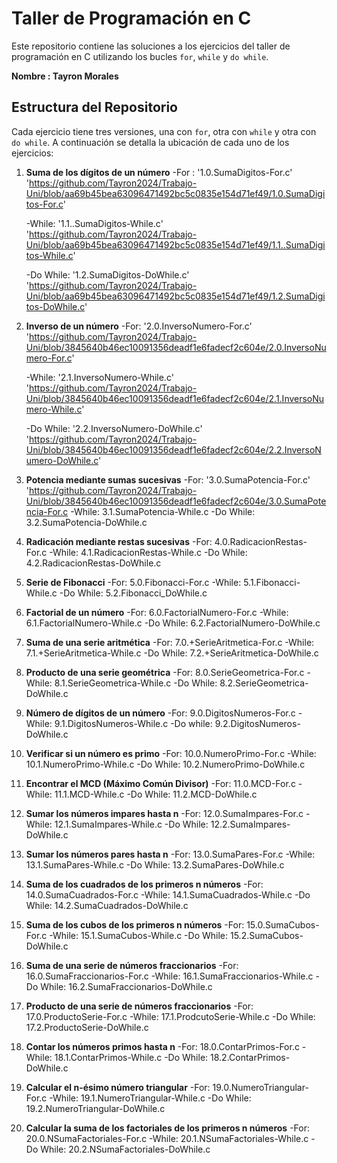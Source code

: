  # Taller de Programación en C 
Este repositorio contiene las soluciones a los ejercicios del taller de programación en C utilizando los bucles `for`, `while` y `do while`. 

**Nombre : Tayron Morales**

## Estructura del Repositorio 
Cada ejercicio tiene tres versiones, una con `for`, otra con `while` y otra con `do while`. A continuación se detalla la ubicación de cada uno de los ejercicios: 

1. **Suma de los dígitos de un número**
   -For : '1.0.SumaDigitos-For.c'
   'https://github.com/Tayron2024/Trabajo-Uni/blob/aa69b45bea63096471492bc5c0835e154d71ef49/1.0.SumaDigitos-For.c'

   -While: '1.1..SumaDigitos-While.c'
   'https://github.com/Tayron2024/Trabajo-Uni/blob/aa69b45bea63096471492bc5c0835e154d71ef49/1.1..SumaDigitos-While.c'
   
   -Do While: '1.2.SumaDigitos-DoWhile.c'
   'https://github.com/Tayron2024/Trabajo-Uni/blob/aa69b45bea63096471492bc5c0835e154d71ef49/1.2.SumaDigitos-DoWhile.c'


2. **Inverso de un número**
   -For: '2.0.InversoNumero-For.c'
   'https://github.com/Tayron2024/Trabajo-Uni/blob/3845640b46ec10091356deadf1e6fadecf2c604e/2.0.InversoNumero-For.c'
   
   -While: '2.1.InversoNumero-While.c'
   'https://github.com/Tayron2024/Trabajo-Uni/blob/3845640b46ec10091356deadf1e6fadecf2c604e/2.1.InversoNumero-While.c'
   
   -Do While: '2.2.InversoNumero-DoWhile.c'
   'https://github.com/Tayron2024/Trabajo-Uni/blob/3845640b46ec10091356deadf1e6fadecf2c604e/2.2.InversoNumero-DoWhile.c'
   

3. **Potencia mediante sumas sucesivas**
   -For: '3.0.SumaPotencia-For.c'
   'https://github.com/Tayron2024/Trabajo-Uni/blob/3845640b46ec10091356deadf1e6fadecf2c604e/3.0.SumaPotencia-For.c
   -While: 3.1.SumaPotencia-While.c
   -Do While: 3.2.SumaPotencia-DoWhile.c

4. **Radicación mediante restas sucesivas**
   -For: 4.0.RadicacionRestas-For.c
   -While: 4.1.RadicacionRestas-While.c
   -Do While: 4.2.RadicacionRestas-DoWhile.c
   
5. **Serie de Fibonacci**
   -For: 5.0.Fibonacci-For.c
   -While: 5.1.Fibonacci-While.c
   -Do While: 5.2.Fibonacci_DoWhile.c

6. **Factorial de un número**
   -For: 6.0.FactorialNumero-For.c
   -While: 6.1.FactorialNumero-While.c
   -Do While: 6.2.FactorialNumero-DoWhile.c

7. **Suma de una serie aritmética**
   -For: 7.0.+SerieAritmetica-For.c
   -While: 7.1.+SerieAritmetica-While.c
   -Do While: 7.2.+SerieAritmetica-DoWhile.c

8. **Producto de una serie geométrica**
   -For: 8.0.SerieGeometrica-For.c
   -While: 8.1.SerieGeometrica-While.c
   -Do While: 8.2.SerieGeometrica-DoWhile.c

9. **Número de dígitos de un número**
   -For: 9.0.DigitosNumeros-For.c
   -While: 9.1.DigitosNumeros-While.c
   -Do while: 9.2.DigitosNumeros-DoWhile.c

10. **Verificar si un número es primo**
    -For: 10.0.NumeroPrimo-For.c
    -While: 10.1.NumeroPrimo-While.c
    -Do While: 10.2.NumeroPrimo-DoWhile.c

11. **Encontrar el MCD (Máximo Común Divisor)**
    -For: 11.0.MCD-For.c
    -While: 11.1.MCD-While.c
    -Do While: 11.2.MCD-DoWhile.c

12. **Sumar los números impares hasta n**
    -For: 12.0.SumaImpares-For.c
    -While: 12.1.SumaImpares-While.c
    -Do While: 12.2.SumaImpares-DoWhile.c

13. **Sumar los números pares hasta n**
    -For: 13.0.SumaPares-For.c
    -While: 13.1.SumaPares-While.c
    -Do While: 13.2.SumaPares-DoWhile.c

14. **Suma de los cuadrados de los primeros n números**
    -For: 14.0.SumaCuadrados-For.c
    -While: 14.1.SumaCuadrados-While.c
    -Do While: 14.2.SumaCuadrados-DoWhile.c

15. **Suma de los cubos de los primeros n números**
    -For: 15.0.SumaCubos-For.c
    -While: 15.1.SumaCubos-While.c
    -Do While: 15.2.SumaCubos-DoWhile.c

16. **Suma de una serie de números fraccionarios**
    -For: 16.0.SumaFraccionarios-For.c
    -While: 16.1.SumaFraccionarios-While.c
    -Do While: 16.2.SumaFraccionarios-DoWhile.c

17. **Producto de una serie de números fraccionarios**
    -For: 17.0.ProductoSerie-For.c
    -While: 17.1.ProdcutoSerie-While.c
    -Do While: 17.2.ProductoSerie-DoWhile.c

18. **Contar los números primos hasta n**
    -For: 18.0.ContarPrimos-For.c
    -While: 18.1.ContarPrimos-While.c
    -Do While: 18.2.ContarPrimos-DoWhile.c

19. **Calcular el n-ésimo número triangular**
    -For: 19.0.NumeroTriangular-For.c
    -While: 19.1.NumeroTriangular-While.c
    -Do While: 19.2.NumeroTriangular-DoWhile.c

20. **Calcular la suma de los factoriales de los primeros n números**
    -For: 20.0.NSumaFactoriales-For.c
    -While: 20.1.NSumaFactoriales-While.c
    -Do While: 20.2.NSumaFactoriales-DoWhile.c
